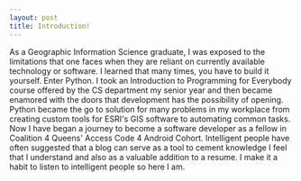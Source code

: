 ```yaml
---
layout: post
title: Introduction!
---
```


  As a Geographic Information Science graduate, I was exposed to the limitations that one faces when they are reliant on currently available technology or software. I learned that many times, you have to build it yourself. Enter Python. I took an Introduction to Programming for Everybody course offered by the CS department my senior year and then became enamored with the doors that development has the possibility of opening. Python became the go to solution for many problems in my workplace from creating custom tools for ESRI's GIS software to automating common tasks. Now I have began a journey to become a software developer as a fellow in Coalition 4 Queens' Access Code 4 Android Cohort.
  Intelligent people have often suggested that a blog can serve as a tool to cement knowledge I feel that I understand and also as a valuable addition to a resume. I make it a habit to listen to intelligent people so here I am. 

